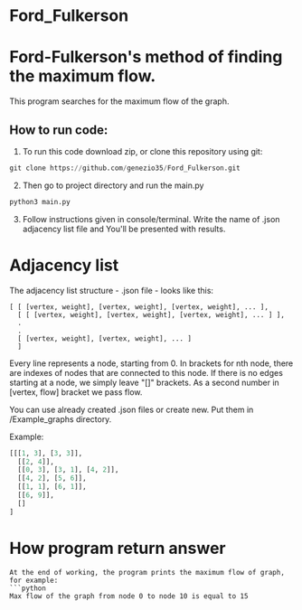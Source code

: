 # Ford_Fulkerson
# Ford-Fulkerson's method of finding the maximum flow.

This program searches for the maximum flow of the graph.

## How to run code:

1) To run this code download zip, or clone this repository using git:
```python
git clone https://github.com/genezio35/Ford_Fulkerson.git
```

2) Then go to project directory and run the main.py
```python
python3 main.py
```
3) Follow instructions given in console/terminal. Write the name of .json adjacency list file and You'll be presented with results.

# Adjacency list

The adjacency list structure - .json file - looks like this: 
```
[ [ [vertex, weight], [vertex, weight], [vertex, weight], ... ],
  [ [ [vertex, weight], [vertex, weight], [vertex, weight], ... ] ],
  .
  .
  [ [vertex, weight], [vertex, weight], ... ]
  ]
```
Every line represents a node, starting from 0. In brackets for nth node, 
there are indexes of nodes that are connected to this node.
If there is no edges starting at a node, we simply leave "[]" brackets. As a second number
in [vertex, flow] bracket we pass flow.

You can use already created .json files or create new. Put them in /Example_graphs directory.

Example:
```python
[[[1, 3], [3, 3]],
  [[2, 4]],
  [[0, 3], [3, 1], [4, 2]],
  [[4, 2], [5, 6]],
  [[1, 1], [6, 1]],
  [[6, 9]],
  []
]
```

# How program return answer
```
At the end of working, the program prints the maximum flow of graph, for example:
```python
Max flow of the graph from node 0 to node 10 is equal to 15 
```
